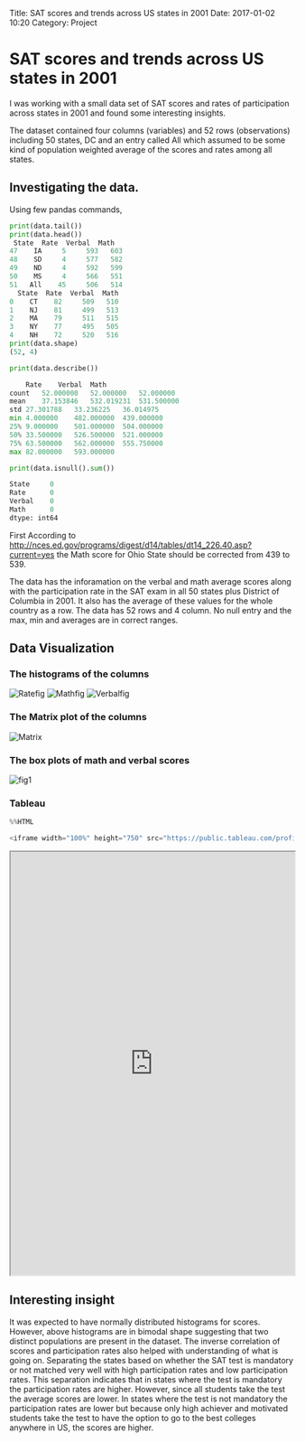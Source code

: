 Title: SAT scores and trends across US states in 2001
Date: 2017-01-02 10:20
Category: Project

# SAT scores and trends across US states in 2001

I was working with a small data set of SAT scores and rates of participation across states in 2001 and found some interesting insights.

The dataset contained four columns (variables) and 52 rows (observations) including 50 states, DC and an entry called All which assumed to be some kind of population weighted average of the scores and rates among all states.



## Investigating the data.

Using few pandas commands, 
``` python
print(data.tail())
print(data.head())
 State  Rate  Verbal  Math
47    IA     5     593   603
48    SD     4     577   582
49    ND     4     592   599
50    MS     4     566   551
51   All    45     506   514
  State  Rate  Verbal  Math
0    CT    82     509   510
1    NJ    81     499   513
2    MA    79     511   515
3    NY    77     495   505
4    NH    72     520   516
print(data.shape)
(52, 4)

print(data.describe())

	Rate	Verbal	Math
count	52.000000	52.000000	52.000000
mean	37.153846	532.019231	531.500000
std	27.301788	33.236225	36.014975
min	4.000000	482.000000	439.000000
25%	9.000000	501.000000	504.000000
50%	33.500000	526.500000	521.000000
75%	63.500000	562.000000	555.750000
max	82.000000	593.000000

print(data.isnull().sum())

State     0
Rate      0
Verbal    0
Math      0
dtype: int64

```
First According to http://nces.ed.gov/programs/digest/d14/tables/dt14_226.40.asp?current=yes the Math score for Ohio State should be corrected from 439 to 539.

The data has the inforamation on the verbal and math average scores along with the participation rate in the SAT exam in all 50 states plus District of Columbia in 2001. It also has the average of these values for the whole country as a row. The data has 52 rows and 4 column. No null entry and the max, min and averages are in correct ranges.

## Data Visualization

### The histograms of the columns
![Ratefig](images/Ratehist.png)
![Mathfig](images/Mathhist.png)
![Verbalfig](images/Verbalhist.png)

### The Matrix plot of the columns
![Matrix](images/Matrix.png)



### The box plots of math and verbal scores
![fig1](images/fig1.png)


### Tableau 






```python
%%HTML

<iframe width="100%" height="750" src="https://public.tableau.com/profile/khatereh.mohajery#!/vizhome/HeatMapofVerbalScoresonSATacrossUSin2001/Verbal"></iframe>

```



<iframe width="100%" height="750" src="https://public.tableau.com/profile/khatereh.mohajery#!/vizhome/HeatMapofVerbalScoresonSATacrossUSin2001/Verbal"></iframe>


## Interesting insight

It was expected to have normally distributed histograms for scores. However, above histograms are in bimodal shape suggesting that two distinct populations are present in the dataset. The inverse correlation of scores and participation rates also helped with understanding of what is going on. Separating the states based on whether the SAT test is mandatory or not matched very well with high participation rates and low participation rates. This separation indicates that in states where the test is mandatory the participation rates are higher. However, since all students take the test the average scores are lower. In states where the test is not mandatory the participation rates are lower but because only high achiever and motivated students take the test to have the option to go to the best colleges anywhere in US, the scores are higher.
